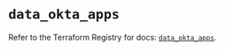 # `data_okta_apps`

Refer to the Terraform Registry for docs: [`data_okta_apps`](https://registry.terraform.io/providers/okta/okta/4.14.0/docs/data-sources/apps).
